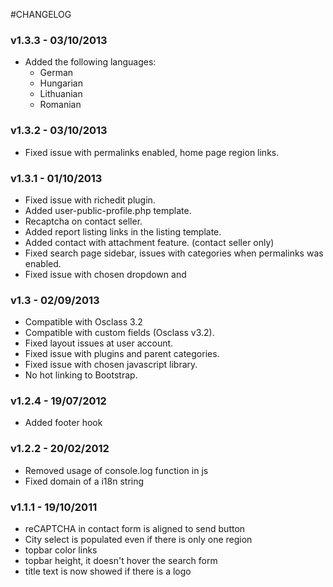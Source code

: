 #CHANGELOG

### v1.3.3 - 03/10/2013

* Added the following languages:
    * German
    * Hungarian
    * Lithuanian
    * Romanian

### v1.3.2 - 03/10/2013

* Fixed issue with permalinks enabled, home page region links.

### v1.3.1 - 01/10/2013

* Fixed issue with richedit plugin.
* Added user-public-profile.php template.
* Recaptcha on contact seller.
* Added report listing links in the listing template.
* Added contact with attachment feature. (contact seller only)
* Fixed search page sidebar, issues with categories when permalinks was enabled.
* Fixed issue with chosen  dropdown and &nbsp;

### v1.3 - 02/09/2013

* Compatible with Osclass 3.2
* Compatible with custom fields (Osclass v3.2).
* Fixed layout issues at user account.
* Fixed issue with plugins and parent categories.
* Fixed issue with chosen javascript library.
* No hot linking to Bootstrap.

### v1.2.4 - 19/07/2012

* Added footer hook

### v1.2.2 - 20/02/2012

* Removed usage of console.log function in js
* Fixed domain of a i18n string

### v1.1.1 - 19/10/2011

* reCAPTCHA in contact form is aligned to send button
* City select is populated even if there is only one region
* topbar color links
* topbar height, it doesn't hover the search form
* title text is now showed if there is a logo